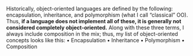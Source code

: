 Historically, object-oriented languages are defined by the following: encapsulation, inheritance, and polymorphism (what I call “classical” OO). Thus, **if a language does not implement all of these, it is generally not considered completely object-oriented.** Along with these three terms, I always include composition in the mix; thus, my list of object-oriented concepts looks like this:
• Encapsulation 
• Inheritance 
• Polymorphism 
• Composition